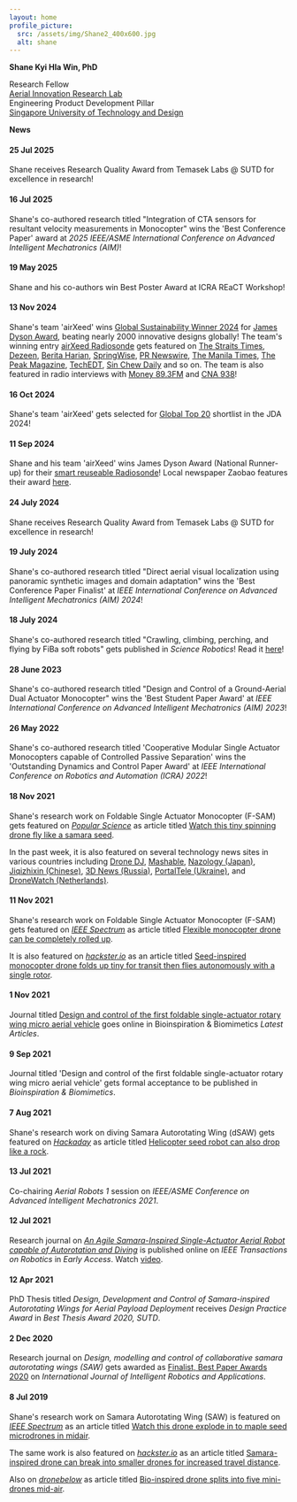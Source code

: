 ```yaml
---
layout: home
profile_picture:
  src: /assets/img/Shane2_400x600.jpg
  alt: shane
---
```



**Shane Kyi Hla Win, PhD**  

Research Fellow<br>
<a href="https://www.youtube.com/channel/UC2vFNGGJxreSk42lAIt6v-w">Aerial Innovation Research Lab</a><br>
Engineering Product Development Pillar<br>
<a href="https://sutd.edu.sg/">Singapore University of Technology and Design</a> 






**News**

#### 25 Jul 2025
Shane receives Research Quality Award from Temasek Labs @ SUTD for excellence in research!

#### 16 Jul 2025
Shane's co-authored research titled "Integration of CTA sensors for resultant velocity measurements in Monocopter" wins the 'Best Conference Paper' award at _2025 IEEE/ASME International Conference on Advanced Intelligent Mechatronics (AIM)_!

#### 19 May 2025
Shane and his co-authors win Best Poster Award at ICRA REaCT Workshop!

#### 13 Nov 2024
Shane's team 'airXeed' wins [Global Sustainability Winner 2024](https://www.dyson.co.uk/discover/sustainability/james-dyson-award/2024-global-winners-airxeed-radiosonde) for [James Dyson Award](https://www.jamesdysonaward.org/en-US/), beating nearly 2000 innovative designs globally! The team's winning entry [airXeed Radiosonde](https://www.jamesdysonaward.org/en-US/2024/project/airxeed-radiosonde) gets featured on [The Straits Times](https://www.straitstimes.com/singapore/maple-seed-inspired-tech-wins-james-dyson-sustainability-award), [Dezeen](https://www.dezeen.com/2024/11/13/james-dyson-award-2024-international-winners/#/), [Berita Harian](https://www.beritaharian.sg/singapura/dua-penyelidik-sutd-menang-anugerah-james-dyson-bagi-alat-pemantau-cuaca-mampan), [SpringWise](https://springwise.com/innovation/sustainability/tackling-plastic-and-e-waste-from-weather-balloons/), [PR Newswire](https://www.prnewswire.com/in/news-releases/james-dyson-award-announces-its-2024-global-winners-hair-loss-prevention-device-for-chemotherapy-patients-and-sustainable-maple-seed-weather-balloon-302305708.html), [The Manila Times](https://www.manilatimes.net/2024/11/18/tmt-newswire/james-dyson-award-announces-2024-global-winners/2005952), [The Peak Magazine](https://www.thepeakmagazine.com.sg/lifestyle/james-dyson-award-20241), [TechEDT](https://www.techedt.com/local-inventors-win-global-james-dyson-award-for-sustainable-weather-monitoring-device), [Sin Chew Daily](https://www.sinchew.com.my/news/20241204/supplement/6123979) and so on. The team is also featured in radio interviews with [Money 89.3FM](https://omny.fm/shows/moneyfm-morning-show/mind-your-business-how-did-two-singaporean-invento) and [CNA 938](https://www.channelnewsasia.com/listen/daily-cuts/singaporean-inventors-win-james-dyson-award-2024-4627581?field_season_value=621121&page=1)! 

#### 16 Oct 2024
Shane's team 'airXeed' gets selected for [Global Top 20](https://www.dyson.co.uk/discover/sustainability/james-dyson-award/james-dyson-award-2024-global-top-20-shortlist) shortlist in the JDA 2024!

#### 11 Sep 2024
Shane and his team 'airXeed' wins James Dyson Award (National Runner-up) for their [smart reuseable Radiosonde](https://www.jamesdysonaward.org/en-US/2024/project/airxeed-radiosonde)! Local newspaper Zaobao features their award [here](https://www.zaobao.com.sg/news/singapore/story20240912-4677956).

#### 24 July 2024
Shane receives Research Quality Award from Temasek Labs @ SUTD for excellence in research!

#### 19 July 2024

Shane's co-authored research titled "Direct aerial visual localization using panoramic synthetic images and domain adaptation" wins the 'Best Conference Paper Finalist' at _IEEE International Conference on Advanced Intelligent Mechatronics (AIM) 2024_!

#### 18 July 2024

Shane's co-authored research titled "Crawling, climbing, perching, and flying by FiBa soft robots" gets published in _Science Robotics_! Read it [here](https://doi.org/10.1126/scirobotics.adk4533)!

#### 28 June 2023

Shane's co-authored research titled "Design and Control of a Ground-Aerial Dual Actuator Monocopter" wins the 'Best Student Paper Award' at _IEEE International Conference on Advanced Intelligent Mechatronics (AIM) 2023_!

#### 26 May 2022

Shane's co-authored research titled 'Cooperative Modular Single Actuator Monocopters capable of Controlled Passive Separation' wins the 'Outstanding Dynamics and Control Paper Award' at _IEEE International Conference on Robotics and Automation (ICRA) 2022_!

#### 18 Nov 2021

Shane's research work on Foldable Single Actuator Monocopter (F-SAM) gets featured on _[Popular Science](https://www.popsci.com)_ as article titled [Watch this tiny spinning drone fly like a samara seed](https://www.popsci.com/technology/monocopter-f-sam-drone/).

In the past week, it is also featured on several technology news sites in various countries including [Drone DJ](https://dronedj.com/2021/11/12/monocopter-drone/), [Mashable](https://mashable.com/video/small-foldable-drone), [Nazology (Japan)](https://nazology.net/archives/99822/2), [Jiqizhixin (Chinese)](https://www.jiqizhixin.com/articles/2021-11-13-3), [3D News (Russia)](https://3dnews.ru/1053573/predstavlen-gibkiy-dron-kotoriy-mogno-svernut-v-trubochku), [PortalTele (Ukraine)](https://portaltele.com.ua/equipment/videosposterezhennya/predstavlenyj-gnuchkyj-dron-yakyj-mozhna-zgornuty-v-trubochku-1.html), and [DroneWatch (Netherlands)](https://www.dronewatch.nl/2021/11/16/deze-drone-is-oprolbaar-en-vliegt-als-een-esdoornzaadje/).

#### 11 Nov 2021

Shane's research work on Foldable Single Actuator Monocopter (F-SAM) gets featured on _[IEEE Spectrum](https://spectrum.ieee.org)_ as article titled [Flexible monocopter drone can be completely rolled up](https://spectrum.ieee.org/foldable-monocopter-drone).

It is also featured on _[hackster.io](https://www.hackster.io)_ as an article titled [Seed-inspired monocopter drone folds up tiny for transit then flies autonomously with a single rotor](https://www.hackster.io/news/seed-inspired-monocopter-drone-folds-up-tiny-for-transit-then-flies-autonomously-with-a-single-rotor-b605218ea456).

#### 1 Nov 2021

Journal titled [Design and control of the first foldable single-actuator rotary wing micro aerial vehicle](https://iopscience.iop.org/article/10.1088/1748-3190/ac253a) goes online in Bioinspiration & Biomimetics _Latest Articles_.

#### 9 Sep 2021

Journal titled 'Design and control of the first foldable single-actuator rotary wing micro aerial vehicle' gets formal acceptance to be published in _Bioinspiration & Biomimetics_.

#### 7 Aug 2021

Shane's research work on diving Samara Autorotating Wing (dSAW) gets featured on _[Hackaday](https://hackaday.com)_ as article titled [Helicopter seed robot can also drop like a rock](https://hackaday.com/2021/08/07/helicopter-seed-robot-can-also-drop-like-a-rock/).

#### 13 Jul 2021    

Co-chairing _Aerial Robots 1_ session on _IEEE/ASME Conference on Advanced Intelligent Mechatronics 2021_.

#### 12 Jul 2021

Research journal on [_An Agile Samara-Inspired Single-Actuator Aerial Robot capable of Autorotation and Diving_](https://ieeexplore.ieee.org/document/9480601) is published online on _IEEE Transactions on Robotics_ in _Early Access_. Watch [video](https://youtu.be/h1UJhhoAxVw).

#### 12 Apr 2021

PhD Thesis titled _Design, Development and Control of Samara-inspired Autorotating Wings for Aerial Payload Deployment_ receives _Design Practice Award_ in _Best Thesis Award 2020, SUTD_.

#### 2 Dec 2020

Research journal on _Design, modelling and control of collaborative samara autorotating wings (SAW)_ gets awarded as [Finalist, Best Paper Awards 2020](https://www.springer.com/journal/41315/updates/18638712) on _International Journal of Intelligent Robotics and Applications_.

#### 8 Jul 2019

Shane's research work on Samara Autorotating Wing (SAW) is featured on _[IEEE Spectrum](https://spectrum.ieee.org)_ as an article titled [Watch this drone explode in to maple seed microdrones in midair](https://spectrum.ieee.org/watch-this-drone-explode-into-maple-seed-microdrones-in-midair).

The same work is also featured on _[hackster.io](https://www.hackster.io)_ as an article titled [Samara-inspired drone can break into smaller drones for increased travel distance](https://www.hackster.io/news/samara-inspired-drone-can-break-into-smaller-drones-for-increased-travel-distance-4967c9f17ade).

Also on _[dronebelow](https://dronebelow.com)_ as article titled [Bio-inspired drone splits into five mini-drones mid-air](https://dronebelow.com/2019/07/16/bio-inspired-drone-splits-into-five-mini-drones-mid-air/).
<!--stackedit_data:
eyJoaXN0b3J5IjpbOTMzMzI0Njg5LDM4NDMzODUxMF19
-->
